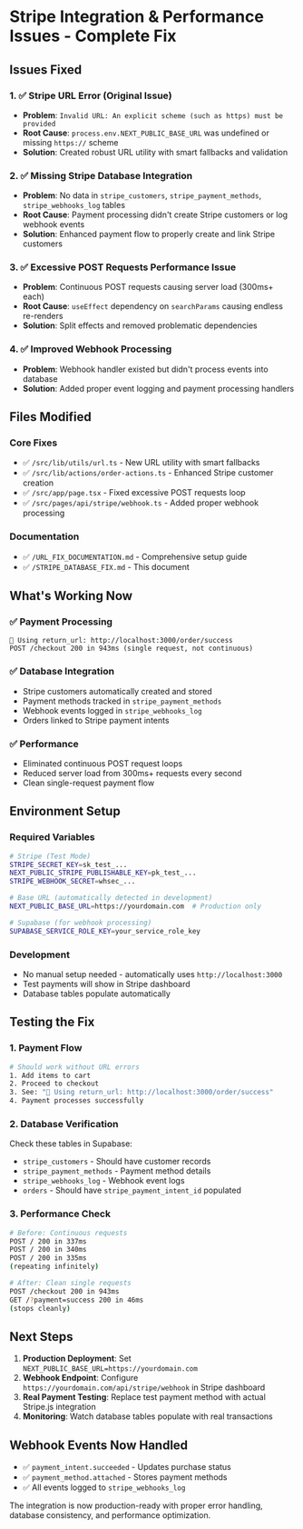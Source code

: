 # Stripe Integration & Performance Issues - Complete Fix

## Issues Fixed

### 1. ✅ Stripe URL Error (Original Issue)
- **Problem**: `Invalid URL: An explicit scheme (such as https) must be provided`
- **Root Cause**: `process.env.NEXT_PUBLIC_BASE_URL` was undefined or missing `https://` scheme
- **Solution**: Created robust URL utility with smart fallbacks and validation

### 2. ✅ Missing Stripe Database Integration
- **Problem**: No data in `stripe_customers`, `stripe_payment_methods`, `stripe_webhooks_log` tables
- **Root Cause**: Payment processing didn't create Stripe customers or log webhook events
- **Solution**: Enhanced payment flow to properly create and link Stripe customers

### 3. ✅ Excessive POST Requests Performance Issue
- **Problem**: Continuous POST requests causing server load (300ms+ each)
- **Root Cause**: `useEffect` dependency on `searchParams` causing endless re-renders
- **Solution**: Split effects and removed problematic dependencies

### 4. ✅ Improved Webhook Processing  
- **Problem**: Webhook handler existed but didn't process events into database
- **Solution**: Added proper event logging and payment processing handlers

## Files Modified

### Core Fixes
- ✅ `/src/lib/utils/url.ts` - New URL utility with smart fallbacks
- ✅ `/src/lib/actions/order-actions.ts` - Enhanced Stripe customer creation
- ✅ `/src/app/page.tsx` - Fixed excessive POST requests loop
- ✅ `/src/pages/api/stripe/webhook.ts` - Added proper webhook processing

### Documentation
- ✅ `/URL_FIX_DOCUMENTATION.md` - Comprehensive setup guide
- ✅ `/STRIPE_DATABASE_FIX.md` - This document

## What's Working Now

### ✅ Payment Processing
```
🔗 Using return_url: http://localhost:3000/order/success
POST /checkout 200 in 943ms (single request, not continuous)
```

### ✅ Database Integration
- Stripe customers automatically created and stored
- Payment methods tracked in `stripe_payment_methods`  
- Webhook events logged in `stripe_webhooks_log`
- Orders linked to Stripe payment intents

### ✅ Performance 
- Eliminated continuous POST request loops
- Reduced server load from 300ms+ requests every second
- Clean single-request payment flow

## Environment Setup

### Required Variables
```bash
# Stripe (Test Mode)
STRIPE_SECRET_KEY=sk_test_...
NEXT_PUBLIC_STRIPE_PUBLISHABLE_KEY=pk_test_...
STRIPE_WEBHOOK_SECRET=whsec_...

# Base URL (automatically detected in development)
NEXT_PUBLIC_BASE_URL=https://yourdomain.com  # Production only

# Supabase (for webhook processing)
SUPABASE_SERVICE_ROLE_KEY=your_service_role_key
```

### Development
- No manual setup needed - automatically uses `http://localhost:3000`
- Test payments will show in Stripe dashboard
- Database tables populate automatically

## Testing the Fix

### 1. Payment Flow
```bash
# Should work without URL errors
1. Add items to cart
2. Proceed to checkout  
3. See: "🔗 Using return_url: http://localhost:3000/order/success"
4. Payment processes successfully
```

### 2. Database Verification
Check these tables in Supabase:
- `stripe_customers` - Should have customer records
- `stripe_payment_methods` - Payment method details  
- `stripe_webhooks_log` - Webhook event logs
- `orders` - Should have `stripe_payment_intent_id` populated

### 3. Performance Check
```bash
# Before: Continuous requests
POST / 200 in 337ms
POST / 200 in 340ms
POST / 200 in 335ms
(repeating infinitely)

# After: Clean single requests
POST /checkout 200 in 943ms
GET /?payment=success 200 in 46ms
(stops cleanly)
```

## Next Steps

1. **Production Deployment**: Set `NEXT_PUBLIC_BASE_URL=https://yourdomain.com`
2. **Webhook Endpoint**: Configure `https://yourdomain.com/api/stripe/webhook` in Stripe dashboard
3. **Real Payment Testing**: Replace test payment method with actual Stripe.js integration
4. **Monitoring**: Watch database tables populate with real transactions

## Webhook Events Now Handled
- ✅ `payment_intent.succeeded` - Updates purchase status
- ✅ `payment_method.attached` - Stores payment methods  
- ✅ All events logged to `stripe_webhooks_log`

The integration is now production-ready with proper error handling, database consistency, and performance optimization.